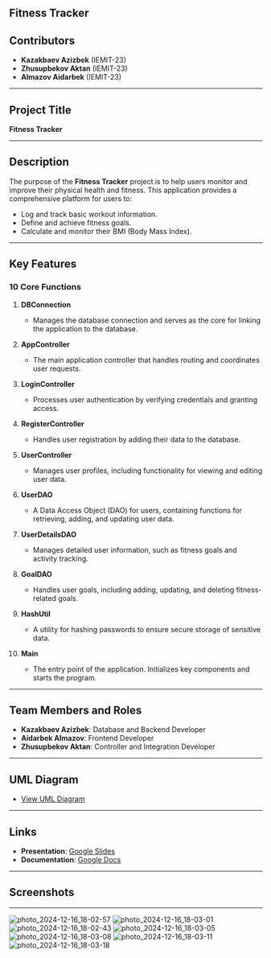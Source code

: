 ## Fitness Tracker

## Contributors
- **Kazakbaev Azizbek** (IEMIT-23)
- **Zhusupbekov Aktan** (IEMIT-23)
- **Almazov Aidarbek** (IEMIT-23)

---

## Project Title
**Fitness Tracker**

---

## Description
The purpose of the **Fitness Tracker** project is to help users monitor and improve their physical health and fitness. This application provides a comprehensive platform for users to:
- Log and track basic workout information.
- Define and achieve fitness goals.
- Calculate and monitor their BMI (Body Mass Index).

---

## Key Features

### 10 Core Functions

1. **DBConnection**
   - Manages the database connection and serves as the core for linking the application to the database.

2. **AppController**
   - The main application controller that handles routing and coordinates user requests.

3. **LoginController**
   - Processes user authentication by verifying credentials and granting access.

4. **RegisterController**
   - Handles user registration by adding their data to the database.

5. **UserController**
   - Manages user profiles, including functionality for viewing and editing user data.

6. **UserDAO**
   - A Data Access Object (DAO) for users, containing functions for retrieving, adding, and updating user data.

7. **UserDetailsDAO**
   - Manages detailed user information, such as fitness goals and activity tracking.

8. **GoalDAO**
   - Handles user goals, including adding, updating, and deleting fitness-related goals.

9. **HashUtil**
   - A utility for hashing passwords to ensure secure storage of sensitive data.

10. **Main**
    - The entry point of the application. Initializes key components and starts the program.

---

## Team Members and Roles
- **Kazakbaev Azizbek**: Database and Backend Developer
- **Aidarbek Almazov**: Frontend Developer
- **Zhusupbekov Aktan**: Controller and Integration Developer

---

## UML Diagram
- [View UML Diagram](https://drive.google.com/file/d/1L8wbXvmA6QEyIyRY4_krgXrJygtp9x6R/view?usp=sharing)

---

## Links

- **Presentation**: [Google Slides](https://docs.google.com/presentation/d/1cZHkekPS2UGW5dnFMeXWuAf8YJT0Des8/edit?usp=sharing&ouid=114367629336058154276&rtpof=true&sd=true)
- **Documentation**: [Google Docs](https://docs.google.com/document/d/1_LlvPNE4q_id3tU8AIw1OFMvQMjS4FU1me5HuHrlp0Y/edit?usp=sharing)

---

## Screenshots

---





![photo_2024-12-16_18-02-57](https://github.com/user-attachments/assets/a5b5067d-89a2-44f2-a820-2269f3885459)
![photo_2024-12-16_18-03-01](https://github.com/user-attachments/assets/9a21b239-c753-488c-a6d0-94bbc4e823bd)
![photo_2024-12-16_18-02-43](https://github.com/user-attachments/assets/41eab8f7-7263-43af-9808-8ae88eeafa28)
![photo_2024-12-16_18-03-05](https://github.com/user-attachments/assets/e29a157f-4eda-43d2-b065-26186f35db5b)
![photo_2024-12-16_18-03-08](https://github.com/user-attachments/assets/91adb2a9-0ede-4b52-85b1-77fdd3ef3711)
![photo_2024-12-16_18-03-11](https://github.com/user-attachments/assets/9ecd3881-c743-4f06-86cb-942afc6f130f)
![photo_2024-12-16_18-03-18](https://github.com/user-attachments/assets/24a09d74-7468-4c72-abe4-3e5610090825)










